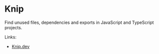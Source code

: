 # Knip

Find unused files, dependencies and exports in JavaScript and TypeScript projects.

Links:

- [Knip.dev](https://knip.dev)
